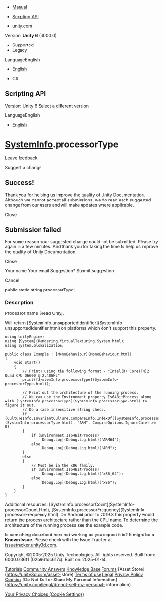 [ ]()

  * [Manual](../Manual/index.html)
  * [Scripting API](../ScriptReference/index.html)

  * [unity.com](https://unity.com/)

Version: **Unity 6** (6000.0)

  * Supported
  * Legacy

LanguageEnglish

  * [English]()

  * C#

[ ](https://docs.unity3d.com)

## Scripting API

Version: Unity 6 Select a different version

LanguageEnglish

  * [English]()

#  [SystemInfo](SystemInfo.html).processorType

Leave feedback

Suggest a change

## Success!

Thank you for helping us improve the quality of Unity Documentation. Although
we cannot accept all submissions, we do read each suggested change from our
users and will make updates where applicable.

Close

## Submission failed

For some reason your suggested change could not be submitted. Please <a>try
again</a> in a few minutes. And thank you for taking the time to help us
improve the quality of Unity Documentation.

Close

Your name Your email Suggestion* Submit suggestion

Cancel

[ ]()

public static string processorType;

### Description

Processor name (Read Only).

Will return [SystemInfo.unsupportedIdentifier](SystemInfo-
unsupportedIdentifier.html) on platforms which don't support this property.

    
    
    using UnityEngine;
    using [System](Rendering.VirtualTexturing.System.html);
    using System.Globalization;  
      
    public class Example : [MonoBehaviour](MonoBehaviour.html)
    {
        void Start()
        {
            // Prints using the following format - "Intel(R) Core(TM)2 Quad CPU Q6600 @ 2.40GHz"
            print([SystemInfo.processorType](SystemInfo-processorType.html));  
      
            // Print out the architecture of the running process.
            // We can use the Environment property Is64BitProcess along with [SystemInfo.processorType](SystemInfo-processorType.html) to figure it out.
            // Do a case insensitive string check.
            if (CultureInfo.InvariantCulture.CompareInfo.IndexOf([SystemInfo.processorType](SystemInfo-processorType.html), "ARM", CompareOptions.IgnoreCase) >= 0)
            {
                if (Environment.Is64BitProcess)
                    [Debug.Log](Debug.Log.html)("ARM64");
                else
                    [Debug.Log](Debug.Log.html)("ARM");
            }
            else
            {
                // Must be in the x86 family.
                if (Environment.Is64BitProcess)
                    [Debug.Log](Debug.Log.html)("x86_64");
                else
                    [Debug.Log](Debug.Log.html)("x86");
            }
        }
    }
    

Additional resources: [SystemInfo.processorCount](SystemInfo-
processorCount.html), [SystemInfo.processorFrequency](SystemInfo-
processorFrequency.html). On Android prior to 2019.3 this property would
return the process architecture rather than the CPU name. To determine the
architecture of the running process see the example code.

Is something described here not working as you expect it to? It might be a
**Known Issue**. Please check with the Issue Tracker at
[issuetracker.unity3d.com](https://issuetracker.unity3d.com).

Copyright ©2005-2025 Unity Technologies. All rights reserved. Built from:
6000.0.36f1 (02b661dc617c). Built on: 2025-01-14.

[Tutorials](https://unity3d.com/learn) [Community
Answers](https://answers.unity3d.com) [Knowledge
Base](https://support.unity3d.com/hc/en-us)
[Forums](https://forum.unity3d.com) [Asset Store](https://unity3d.com/asset-
store) [Terms of use](https://docs.unity3d.com/Manual/TermsOfUse.html)
[Legal](https://unity.com/legal) [Privacy
Policy](https://unity.com/legal/privacy-policy)
[Cookies](https://unity.com/legal/cookie-policy) [Do Not Sell or Share My
Personal Information](https://unity.com/legal/do-not-sell-my-personal-
information)

[Your Privacy Choices (Cookie Settings)](javascript:void\(0\);)


